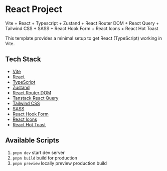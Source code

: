 # React Project 

Vite + React + Typescript + Zustand + React Router DOM + React Query + Tailwind CSS + SASS + React Hook Form + React Icons + React Hot Toast

This template provides a minimal setup to get React (TypeScript) working in Vite.

## Tech Stack

- [Vite](https://vitejs.dev/)
- [React](https://react.dev/)
- [TypeScript](https://www.typescriptlang.org/)
- [Zustand](https://zustand-demo.pmnd.rs/)
- [React Router DOM](https://reactrouter.com/en/main/)
- [Tanstack React Query](https://tanstack.com/query/latest/docs/framework/react/overview/)
- [Tailwind CSS](https://tailwindcss.com/docs/installation)
- [SASS](https://sass-lang.com/)
- [React Hook Form](https://react-hook-form.com/)
- [React Icons](https://react-icons.github.io/react-icons/)
- [React Hot Toast](https://react-hot-toast.com/)

## Available Scripts

1. `pnpm dev` start dev server
2. `pnpm build` build for production
4. `pnpm preview` locally preview production build
